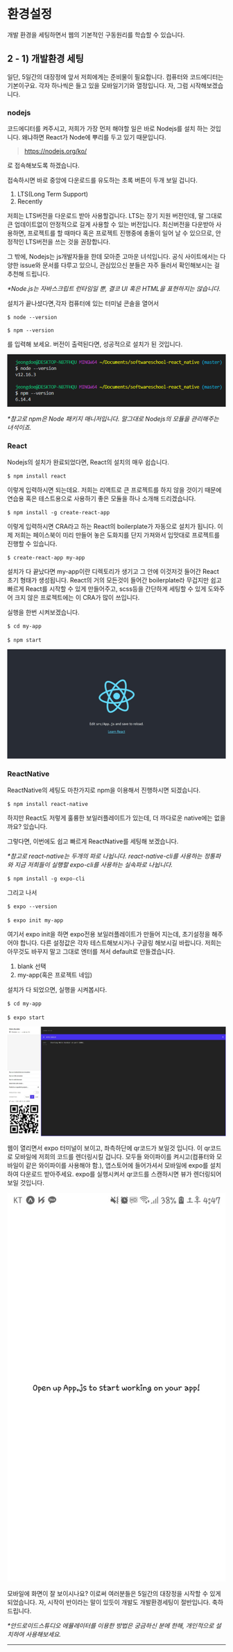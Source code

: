 # 환경설정

개발 환경을 세팅하면서 웹의 기본적인 구동원리를 학습할 수 있습니다.

## 2 - 1) 개발환경 세팅

일단, 5일간의 대장정에 앞서 저희에게는 준비물이 필요합니다. 컴퓨터와 코드에디터는 기본이구요. 각자 하나씩은 들고 있을 모바일기기와 열정입니다. 자, 그럼 시작해보겠습니다.

### nodejs

코드에디터를 켜주시고, 저희가 가장 먼저 해야할 일은 바로 Nodejs를 설치 하는 것입니다. 왜냐하면 React가 Node에 뿌리를 두고 있기 때문입니다. 

>https://nodejs.org/ko/

로 접속해보도록 하겠습니다. 

접속하시면 바로 중앙에 다운로드를 유도하는 초록 버튼이 두개 보일 겁니다. 

1. LTS(Long Term Support)
2. Recently

저희는 LTS버전을 다운로드 받아 사용할겁니다. LTS는 장기 지원 버전인데, 말 그대로 큰 업데이트없이 안정적으로 길게 사용할 수 있는 버전입니다. 최신버전을 다운받아 사용하면, 프로젝트를 할 때마다 혹은 프로젝트 진행중에 충돌이 일어 날 수 있으므로, 안정적인 LTS버전을 쓰는 것을 권장합니다. 

그 밖에, Nodejs는 js개발자들을 한데 모아준 고마운 녀석입니다. 공식 사이트에서는 다양한 issue와 문서를 다루고 있으니, 관심있으신 분들은 자주 들러서 확인해보시는 걸 추천해 드립니다.

_*Node.js는 자바스크립트 런타임일 뿐, 결코 UI 혹은 HTML을 표현하지는 않습니다._

설치가 끝나셨다면,각자 컴퓨터에 있는 터미널 콘솔을 열어서 
```
$ node --version 
```

```
$ npm --version
```

를 입력해 보세요. 버전이 출력된다면, 성공적으로 설치가 된 것입니다.

![1](./1.png)


_*참고로 npm은 Node 패키지 매니저입니다. 말그대로 Nodejs의 모듈을 관리해주는 녀석이죠._

### React

Nodejs의 설치가 완료되었다면, React의 설치의 매우 쉽습니다. 

```
$ npm install react
```

이렇게 입력하시면 되는데요. 저희는 리액트로 큰 프로젝트를 하지 않을 것이기 때문에 연습용 혹은 테스트용으로 사용하기 좋은 모듈을 하나 소개해 드리겠습니다.

```
$ npm install -g create-react-app
```

이렇게 입력하시면 CRA라고 하는 React의 boilerplate가 자동으로 설치가 됩니다. 이제 저희는 페이스북이 미리 만들어 놓은 도화지를 단지 가져와서 입맛대로 프로젝트를 진행할 수 있습니다.

```
$ create-react-app my-app   
```

설치가 다 끝났다면 my-app이란 디렉토리가 생기고 그 안에 이것저것 들어간 React 초기 형태가 생성됩니다. React의 거의 모든것이 들어간 boilerplate라 무겁지만 쉽고 빠르게 React를 시작할 수 있게 만들어주고, scss등을 간단하게 세팅할 수 있게 도와주어 크지 않은 프로젝트에는 이 CRA가 많이 쓰입니다.

실행을 한번 시켜보겠습니다.

```
$ cd my-app

$ npm start
```

![2](./2.jpg)

### ReactNative

ReactNative의 세팅도 마찬가지로 npm을 이용해서 진행하시면 되겠습니다. 

```
$ npm install react-native
```

하지만 React도 저렇게 훌륭한 보일러플레이트가 있는데, 더 까다로운 native에는 없을까요? 있습니다.

그렇다면, 이번에도 쉽고 빠르게 ReactNative를 세팅해 보겠습니다.

_*참고로 react-native는 두개의 파로 나뉩니다. react-native-cli를 사용하는 정통파와 지금 저희들이 실행할 expo-cli를 사용하는 실속파로 나뉩니다._

```
$ npm install -g expo-cli
```

그리고 나서

```
$ expo --version

$ expo init my-app
```

여기서 expo init을 하면 expo전용 보일러플레이트가 만들어 지는데, 초기설정을 해주어야 합니다. 다른 설정값은 각자 테스트해보시거나 구글링 해보시길 바랍니다. 저희는 아무것도 바꾸지 말고 그대로 엔터를 쳐서 default로 만들겠습니다.

1. blank 선택
2. my-app(혹은 프로젝트 네임)

설치가 다 되었으면, 실행을 시켜봅시다. 

```
$ cd my-app

$ expo start
```

![3](./3.jpg)

웹이 열리면서 expo 터미널이 보이고, 좌측하단에 qr코드가 보일것 입니다. 이 qr코드로 모바일에 저희의 코드를 렌더링시킬 겁니다. 모두들 와이파이를 켜시고(컴퓨터와 모바일이 같은 와이파이를 사용해야 함.), 앱스토어에 들어가셔서 모바일에 expo를 설치하여 다운로드 받아주세요. expo를 실행시켜서 qr코드를 스캔하시면 뷰가 렌더링되어 보일 것입니다.

![4](./8.jpg)


모바일에 화면이 잘 보이시나요? 이로써 여러분들은 5일간의 대장정을 시작할 수 있게 되었습니다. 자, 시작이 반이라는 말이 있듯이 개발도 개발환경세팅이 절반입니다. 축하드립니다.

_*안드로이드스튜디오 에뮬레이터를 이용한 방법은 궁금하신 분에 한해, 개인적으로 설치하여 사용해보세요._

***
